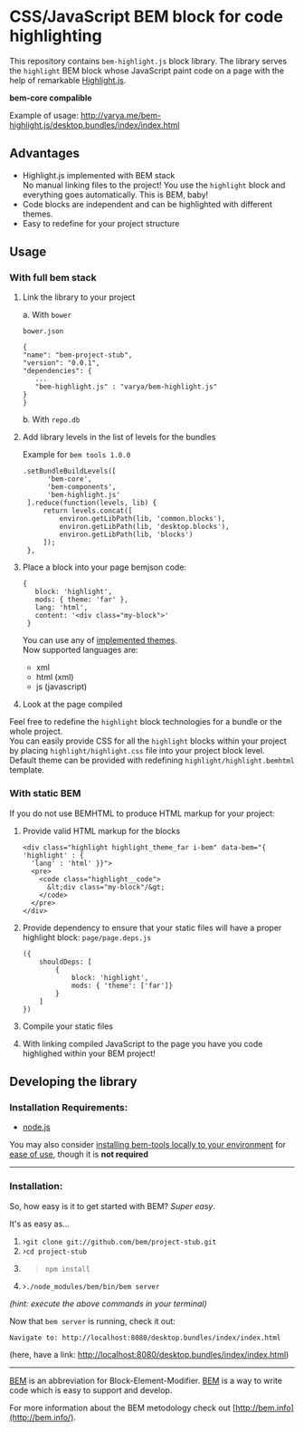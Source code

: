 # CSS/JavaScript BEM block for code highlighting

This repository contains `bem-highlight.js` block library. The library serves
the `highlight` BEM block whose JavaScript paint code on a page with the help of
remarkable [Highlight.js](http://highlightjs.org/).

**bem-core compalible**

Example of usage:
http://varya.me/bem-highlight.js/desktop.bundles/index/index.html

## Advantages
- Highlight.js implemented with BEM stack<br/>
  No manual linking files to the project! You use the `highlight` block and
  everything goes automatically. This is BEM, baby!
- Code blocks are independent and can be highlighted with different themes.
- Easy to redefine for your project structure

## Usage
### With full bem stack

 1. Link the library to your project
    
    a. With `bower`
    
       `bower.json`
    
       ```
    {
      "name": "bem-project-stub",
      "version": "0.0.1",
      "dependencies": {
          ...
          "bem-highlight.js" : "varya/bem-highlight.js"
      }
    }
	   ```
    b. With `repo.db`
 2. Add library levels in the list of levels for the bundles
    
    Example for `bem tools 1.0.0`
    
    ```
    .setBundleBuildLevels([
          'bem-core',
          'bem-components',
          'bem-highlight.js'
     ].reduce(function(levels, lib) {
         return levels.concat([
             environ.getLibPath(lib, 'common.blocks'),
             environ.getLibPath(lib, 'desktop.blocks'),
             environ.getLibPath(lib, 'blocks')
         ]);
     },
     ```
 3. Place a block into your page bemjson code:
   
    ```
    {
       block: 'highlight',
       mods: { theme: 'far' },
       lang: 'html',
       content: '<div class="my-block">'
     }
     ```
     You can use any of [implemented
     themes](https://github.com/varya/bem-highlight.js/tree/master/blocks/highlight/_theme).<br/>
     Now supported languages are:
     * xml
     * html (xml)
     * js (javascript)
 4. Look at the page compiled

Feel free to redefine the `highlight` block technologies for a bundle or the whole project.<br/>
You can easily provide CSS for all the `highlight` blocks within your project by placing `highlight/highlight.css` file into your project block level.<br/>
Default theme can be provided with redefining `highlight/highlight.bemhtml` template.
       
### With static BEM

If you do not use BEMHTML to produce HTML markup for your project:

 1. Provide valid HTML markup for the blocks
 
    ```
    <div class="highlight highlight_theme_far i-bem" data-bem="{ 'highlight' : {
      'lang' : 'html' }}">
      <pre>
        <code class="highlight__code">
          &lt;div class="my-block"/&gt;
        </code>
      </pre>
    </div>
    ```
 2. Provide dependency to ensure that your static files will have a proper highlight block:
    `page/page.deps.js`
     
    ```
    ({
        shouldDeps: [
            {
                block: 'highlight',
                mods: { 'theme': ['far']}
            }
        ]
    })
    ```
 3. Compile your static files
 4. With linking compiled JavaScript to the page you have you code highlighed within
your BEM project!

## Developing the library

### Installation Requirements:

- [node.js](http://nodejs.org/)

You may also consider [installing bem-tools locally to your environment](http://bem.info/tools/bem/installation/) for [ease of use](#an-easier-more-beautiful-way), though it is **not required**

---

### Installation:

So, how easy is it to get started with BEM?  *Super easy*.

It's as easy as...
    
1. ›`git clone git://github.com/bem/project-stub.git`
2. ›`cd project-stub`
3. >`npm install`
4. ›`./node_modules/bem/bin/bem server`

*(hint: execute the above commands in your terminal)*

Now that `bem server` is running, check it out:

````
Navigate to: http://localhost:8080/desktop.bundles/index/index.html
````

(here, have a link: [http://localhost:8080/desktop.bundles/index/index.html](http://localhost:8080/desktop.bundles/index/index.html))

---

[BEM](http://bem.info) is an abbreviation for Block-Element-Modifier.  [BEM](http://bem.info) is a way to write code which is easy to support and develop.

For more information about the BEM metodology check out [http://bem.info](http://bem.info/).

<img src="//mc.yandex.ru/watch/23095477" style="position:absolute; left:-9999px;" alt="" />
